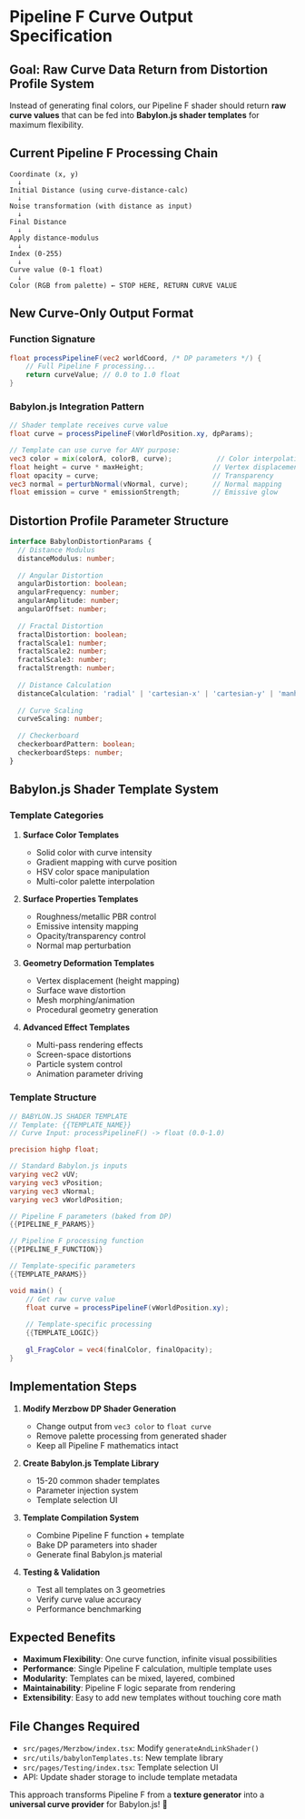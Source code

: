 # Pipeline F Curve Output Specification

## Goal: Raw Curve Data Return from Distortion Profile System

Instead of generating final colors, our Pipeline F shader should return **raw curve values** that can be fed into **Babylon.js shader templates** for maximum flexibility.

## Current Pipeline F Processing Chain

```
Coordinate (x, y) 
  ↓
Initial Distance (using curve-distance-calc)
  ↓  
Noise transformation (with distance as input)
  ↓
Final Distance
  ↓
Apply distance-modulus
  ↓
Index (0-255)
  ↓
Curve value (0-1 float)
  ↓
Color (RGB from palette) ← STOP HERE, RETURN CURVE VALUE
```

## New Curve-Only Output Format

### Function Signature
```glsl
float processPipelineF(vec2 worldCoord, /* DP parameters */) {
    // Full Pipeline F processing...
    return curveValue; // 0.0 to 1.0 float
}
```

### Babylon.js Integration Pattern
```glsl
// Shader template receives curve value
float curve = processPipelineF(vWorldPosition.xy, dpParams);

// Template can use curve for ANY purpose:
vec3 color = mix(colorA, colorB, curve);           // Color interpolation
float height = curve * maxHeight;                 // Vertex displacement  
float opacity = curve;                            // Transparency
vec3 normal = perturbNormal(vNormal, curve);      // Normal mapping
float emission = curve * emissionStrength;        // Emissive glow
```

## Distortion Profile Parameter Structure

```typescript
interface BabylonDistortionParams {
  // Distance Modulus
  distanceModulus: number;
  
  // Angular Distortion  
  angularDistortion: boolean;
  angularFrequency: number;
  angularAmplitude: number;
  angularOffset: number;
  
  // Fractal Distortion
  fractalDistortion: boolean;
  fractalScale1: number;
  fractalScale2: number; 
  fractalScale3: number;
  fractalStrength: number;
  
  // Distance Calculation
  distanceCalculation: 'radial' | 'cartesian-x' | 'cartesian-y' | 'manhattan' | 'chebyshev' | 'minkowski-3' | 'spiral' | 'diamond' | 'octagonal' | 'hexagonal' | 'triangular' | 'cross' | 'star' | 'ring' | 'wave' | 'noise' | 'perlin';
  
  // Curve Scaling
  curveScaling: number;
  
  // Checkerboard
  checkerboardPattern: boolean;
  checkerboardSteps: number;
}
```

## Babylon.js Shader Template System

### Template Categories

1. **Surface Color Templates**
   - Solid color with curve intensity
   - Gradient mapping with curve position
   - HSV color space manipulation
   - Multi-color palette interpolation

2. **Surface Properties Templates**  
   - Roughness/metallic PBR control
   - Emissive intensity mapping
   - Opacity/transparency control
   - Normal map perturbation

3. **Geometry Deformation Templates**
   - Vertex displacement (height mapping)
   - Surface wave distortion  
   - Mesh morphing/animation
   - Procedural geometry generation

4. **Advanced Effect Templates**
   - Multi-pass rendering effects
   - Screen-space distortions
   - Particle system control
   - Animation parameter driving

### Template Structure
```glsl
// BABYLON.JS SHADER TEMPLATE
// Template: {{TEMPLATE_NAME}}
// Curve Input: processPipelineF() -> float (0.0-1.0)

precision highp float;

// Standard Babylon.js inputs
varying vec2 vUV;
varying vec3 vPosition;
varying vec3 vNormal;
varying vec3 vWorldPosition;

// Pipeline F parameters (baked from DP)
{{PIPELINE_F_PARAMS}}

// Pipeline F processing function
{{PIPELINE_F_FUNCTION}}

// Template-specific parameters
{{TEMPLATE_PARAMS}}

void main() {
    // Get raw curve value
    float curve = processPipelineF(vWorldPosition.xy);
    
    // Template-specific processing
    {{TEMPLATE_LOGIC}}
    
    gl_FragColor = vec4(finalColor, finalOpacity);
}
```

## Implementation Steps

1. **Modify Merzbow DP Shader Generation**
   - Change output from `vec3 color` to `float curve`
   - Remove palette processing from generated shader
   - Keep all Pipeline F mathematics intact

2. **Create Babylon.js Template Library**
   - 15-20 common shader templates
   - Parameter injection system
   - Template selection UI

3. **Template Compilation System**
   - Combine Pipeline F function + template
   - Bake DP parameters into shader
   - Generate final Babylon.js material

4. **Testing & Validation**
   - Test all templates on 3 geometries
   - Verify curve value accuracy
   - Performance benchmarking

## Expected Benefits

- **Maximum Flexibility**: One curve function, infinite visual possibilities
- **Performance**: Single Pipeline F calculation, multiple template uses  
- **Modularity**: Templates can be mixed, layered, combined
- **Maintainability**: Pipeline F logic separate from rendering
- **Extensibility**: Easy to add new templates without touching core math

## File Changes Required

- `src/pages/Merzbow/index.tsx`: Modify `generateAndLinkShader()`
- `src/utils/babylonTemplates.ts`: New template library
- `src/pages/Testing/index.tsx`: Template selection UI
- API: Update shader storage to include template metadata

This approach transforms Pipeline F from a **texture generator** into a **universal curve provider** for Babylon.js! 🎯
